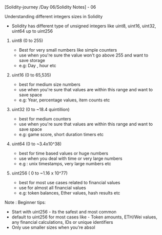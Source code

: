 [Solidity-journey /Day 06/Solidity Notes] - 06

Understanding different integers sizes in Solidity 

- Solidity has different type of unsigned integers like uint8, uint16, uint32, uint64 up to uint256 

1. uint8 (0 to 255) 
    - Best for very small numbers like simple counters 
    - use when you're sure the value won't go above 255 and want to save storage 
    - e.g: Day , hour etc 
    
2. uint16 (0 to 65,535)
    - best for medium size numbers 
    - use when you're sure that values are within this range and want to save space 
    - e.g: Year, percentage values, item counts etc 

3. uint32 (0 to ~18.4 quintillion)
    -  best for medium counters 
    -  use when you're sure that values are within this range and want to save space 
    - e.g: game score, short duration timers etc 

4. uint64 (0 to ~3.4x10^38)
     - best for time based values or huge numbers 
     - use when you deal with time or very large numbers 
     - e.g : unix timestamps, very large numbers etc 

5. uint256 ( 0 to ~1.16 x 10^77)
    - best for most use cases related to financial values 
    - use for almost all financial values
    - e.g: token balances, Ether values, hash results etc 


Note : Beginner tips: 
- Start with uint256 - its the safest and most common 
- default to uint256 for most cases like - Token amounts, ETH/Wei values, any financial calculations, IDs or unique identifiers 
- Only use smaller sizes when you're absol
